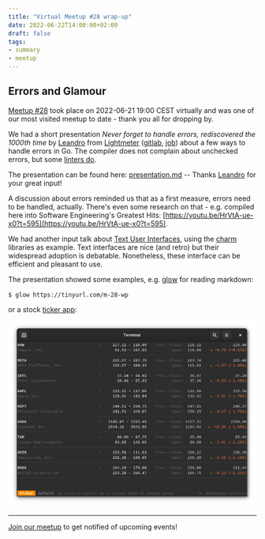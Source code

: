 ```yaml
---
title: "Virtual Meetup #28 wrap-up"
date: 2022-06-22T14:00:00+02:00
draft: false
tags:
- summary
- meetup
---
```


## Errors and Glamour

[Meetup #28](https://www.meetup.com/leipzig-golang/events/282941935/) took
place on 2022-06-21 19:00 CEST virtually and was one of our most visited meetup to date - thank you all for dropping by.

We had a short presentation *Never forget to handle errors, rediscovered the
1000th time* by [Leandro](https://www.linkedin.com/in/leandrosansilva/) from
[Lightmeter](https://lightmeter.io/) ([gitlab](https://gitlab.com/lightmeter/),
[job](http://web.archive.org/web/20230619014526/https://www.ycombinator.com/companies/lightmeter/jobs/PB5qMli-devops-engineer))
about a few ways to handle errors in Go.  The compiler does not complain about
unchecked errors, but some [linters do](https://github.com/kisielk/errcheck).

The presentation can be found here:
[presentation.md](https://gitlab.com/leandrosansilva/talks/-/blob/master/errors-golang/presentation.md)
-- Thanks [Leandro](https://www.linkedin.com/in/leandrosansilva/) for your
great input!

A discussion about errors reminded us that as a first measure, errors need to be
handled, actually. There's even some research on that - e.g. compiled here into
Software Engineering's Greatest Hits:
[https://youtu.be/HrVtA-ue-x0?t=595](https://youtu.be/HrVtA-ue-x0?t=595).

We had another input talk about [Text User
Interfaces](https://github.com/miku/glamline), using the
[charm](https://github.com/charmbracelet/) libraries as example. Text
interfaces are nice (and retro) but their widespread adoption is debatable.
Nonetheless, these interface can be efficient and pleasant to use.

The presentation showed some examples, e.g.
[glow](https://github.com/charmbracelet/glow) for reading markdown:

```shell
$ glow https://tinyurl.com/m-28-wp
```

or a stock [ticker app](https://github.com/achannarasappa/ticker):

![](/images/ticker.png)

----

[Join our meetup](https://www.meetup.com/Leipzig-Golang) to get notified of
upcoming events!

